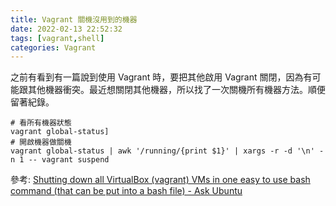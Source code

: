 ```yaml
---
title: Vagrant 關機沒用到的機器
date: 2022-02-13 22:52:32
tags: [vagrant,shell]
categories: Vagrant
---
```

之前有看到有一篇說到使用 Vagrant 時，要把其他啟用 Vagrant 關閉，因為有可能跟其他機器衝突。最近想關閉其他機器，所以找了一次關機所有機器方法。順便留著紀錄。

<!--more-->

```bash=
# 看所有機器狀態
vagrant global-status]
# 開啟機器做關機
vagrant global-status | awk '/running/{print $1}' | xargs -r -d '\n' -n 1 -- vagrant suspend
```
參考: [Shutting down all VirtualBox (vagrant) VMs in one easy to use bash command (that can be put into a bash file) - Ask Ubuntu](https://askubuntu.com/questions/457329/shutting-down-all-virtualbox-vagrant-vms-in-one-easy-to-use-bash-command-that)